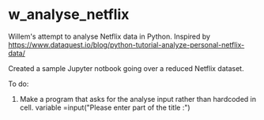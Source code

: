 # w_analyse_netflix
Willem's attempt to analyse Netflix data in Python.
Inspired by https://www.dataquest.io/blog/python-tutorial-analyze-personal-netflix-data/

Created a sample Jupyter notbook going over a reduced Netflix dataset.

To do:

1) Make a program that asks for the analyse input rather than hardcoded in cell. variable =input("Please enter part of the title :")
